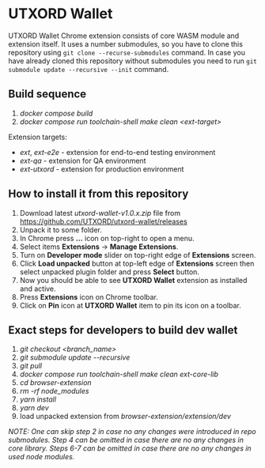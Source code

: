 # UTXORD Wallet

UTXORD Wallet Chrome extension consists of core WASM module and extension itself. It uses a number submodules, so you
have to  clone this repository using ```git clone --recurse-submodules``` command. In case you have already cloned this
repository without submodules you need to run ```git submodule update --recursive --init``` command.

## Build sequence
1) *docker compose build*
2) *docker compose run toolchain-shell make clean \<ext-target\>*

Extension targets:
- *ext*, *ext-e2e* - extension for end-to-end testing environment
- *ext-qa* - extension for QA environment
- *ext-utxord* - extension for production environment

## How to install it from this repository

1) Download latest *utxord-wallet-v1.0.x.zip*
 file from https://github.com/UTXORD/utxord-wallet/releases
2) Unpack it to some folder.
3) In Chrome press **...** icon on top-right to open a menu.
4) Select items **Extensions** -> **Manage Extensions**.
5) Turn on **Developer mode** slider on top-right edge of **Extensions** screen.
6) Click **Load unpacked** button at top-left edge of  **Extensions** screen then select unpacked plugin folder
   and press **Select** button.
7) Now you should be able to see **UTXORD Wallet** extension as installed and active.
8) Press **Extensions** icon on Chrome toolbar.
9) Click on **Pin** icon at **UTXORD Wallet** item to pin its icon on a toolbar.

## Exact steps for developers to build dev wallet
1) *git checkout <branch_name>*
2) *git submodule update --recursive*
3) *git pull*
4) *docker compose run toolchain-shell make clean ext-core-lib*
5) *cd browser-extension*
6) *rm -rf node_modules*
7) *yarn install*
8) *yarn dev*
9) load unpacked extension from *browser-extension/extension/dev*

*NOTE: One can skip step 2 in case no any changes were introduced in repo submodules.
Step 4 can be omitted in case there are no any changes in core library.
Steps 6-7 can be omitted in case there are no any changes in used node modules.*
